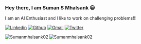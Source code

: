 ### Hey there, I am Suman S Mhalsank 😀

I am an AI Enthusiast and I like to work on challenging problems!!!

[![Linkedin](https://img.shields.io/badge/-LinkedIn-blue?&logo=Linkedin&logoColor=white)](https://www.linkedin.com/in/sumanmhalsank02)
[![Github](https://img.shields.io/badge/-Github-000?&logo=Github&logoColor=white)](https://github.com/Sumanmhalsank02)
[![Gmail](https://img.shields.io/badge/-Gmail-c14438?&logo=Gmail&logoColor=white)](mailto:sumanmhalsank2000@gmail.com)
[![Twitter](https://img.shields.io/badge/-Twitter-blue?&logo=Github&logoColor=wh)](https://twitter.com/MhalsankSuman)


<img align="left" src="https://github-readme-stats.vercel.app/api?username=Sumanmhalsank02&show_icons=true&theme=blue-green" alt="Sumanmhalsank02" />

<img align="left" src="https://github-readme-stats.vercel.app/api/top-langs/?username=Sumanmhalsank02&layout=compact&hide=html&theme=blue-green" alt="Sumanmhalsank02" />


